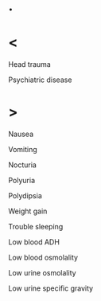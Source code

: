 # .

# <

Head trauma

Psychiatric disease

# >

Nausea

Vomiting

Nocturia

Polyuria

Polydipsia

Weight gain

Trouble sleeping

Low blood ADH

Low blood osmolality

Low urine osmolality

Low urine specific gravity
